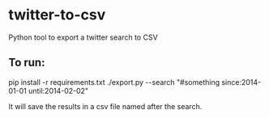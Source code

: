 twitter-to-csv
==============

Python tool to export a twitter search to CSV

To run:
------
  
  pip install -r requirements.txt
  ./export.py --search "#something since:2014-01-01 until:2014-02-02"

It will save the results in a csv file named after the search.
